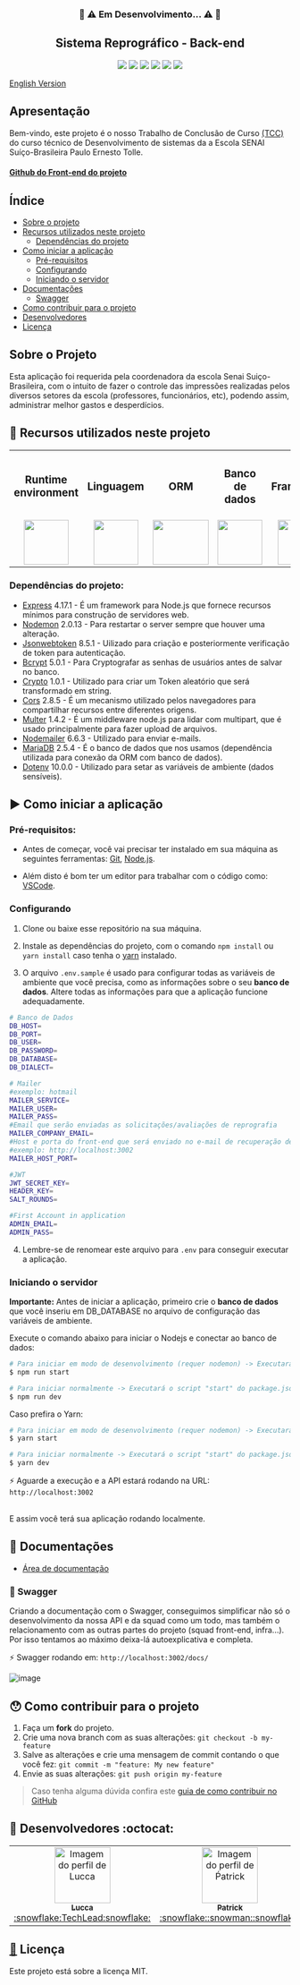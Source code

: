 <h3 align="center">🚧 ⚠️ Em Desenvolvimento... ⚠️ 🚧</h3>
 
 
<h2 align="center">Sistema Reprográfico - Back-end</h2>

<div align="center">
 <img src="https://img.shields.io/badge/Node.js-43853D?style=&logo=node-dot-js&logoColor=white" />
 <img src="https://img.shields.io/badge/JavaScript-F7DF1E?style=&logo=javascript&logoColor=black" />
 <img src="https://img.shields.io/badge/Express.js-000000?style=&logo=express&logoColor=white" />
<img src="https://img.shields.io/github/license/luccazx12/reprography-nodejs">
 <img src="https://img.shields.io/github/repo-size/luccazx12/reprography-nodejs">
 <img src="https://img.shields.io/github/last-commit/luccazx12/reprography-nodejs">
 </div>

<a href="https://github.com/Squad-Back-End/reprography-nodejs/blob/master/README-en.md">English Version</a>

## Apresentação
Bem-vindo, este projeto é o nosso Trabalho de Conclusão de Curso <a href="https://pt.wikipedia.org/wiki/Trabalho_de_conclus%C3%A3o_de_curso">(TCC)</a> do curso técnico de Desenvolvimento de sistemas da a Escola SENAI Suíço-Brasileira Paulo Ernesto Tolle.

#### [Github do Front-end do projeto](https://github.com/ViictorSR388/reprografia_front-end)


 ## Índice
- [Sobre o projeto](#SobreoProjeto)
- [Recursos utilizados neste projeto](#RecursosUtilizadosNesteProjeto)
    - [Dependências do projeto](#DependênciasDoProjeto)
- [Como iniciar a aplicação](#ComoIniciarAAplicação)
    - [Pré-requisitos](#preRequisitos)  
    - [Configurando](#Configurando)
    - [Iniciando o servidor](#IniciandoOServidor)
- [Documentações](#Documentações)
    - [Swagger](#Swagger)
- [Como contribuir para o projeto](#ComoContribuirParaOProjeto)
- [Desenvolvedores](#Desenvolvedores)
- [Licença](#licença)


## <a name="SobreoProjeto"></a> Sobre o Projeto
Esta aplicação foi requerida pela coordenadora da escola Senai Suiço-Brasileira, com o intuito de fazer o controle das impressões realizadas pelos diversos setores da escola (professores, funcionários, etc), podendo assim, administrar melhor gastos e desperdícios.

## <a name="RecursosUtilizadosNesteProjeto"></a>📌 Recursos utilizados neste projeto

<table align="center">
 <th><h3>Runtime environment</h3></th>
 <th><h3>Linguagem</h3></th>
  <th><h3>  ORM  </h3></th>
 <th><h3>Banco de dados</h3></th>
 <th><h3>Framework</h3></th>
 <th><h3>Documentação</h3></th>
  <tr>
    <td valign="top" align="center">
      <a href="https://nodejs.org/en/" ><img height="80" width="80" src="https://cdn-icons-png.flaticon.com/512/919/919825.png" style="max-width:100%;"></img></a>
    </td>

   <td valign="top" align="center">
      <a href="https://www.javascript.com"><img height="80" width="80" src="https://www.seekpng.com/png/full/80-803501_javascript-logo-logo-de-java-script-png.png" style="max-width:100%;"></img></a>
      </td>
      
   <td valign="top" align="center">
      <a href="https://sequelize.org"><img height="80" width="100" src="https://sequelize.org/master/image/brand_logo.png" style="max-width:100%;"></img></a>
      </td>
  
   <td valign="top" align="center">
      <a href="https://mariadb.org"><img height="80" width="80" src="https://e3z7c6v7.rocketcdn.me/blog/wp-content/uploads/2018/03/mariadb.png" style="max-width:100%;"></img></a>
    </td>

   <td valign="top" align="center">
      <a href="https://expressjs.com"><img height="80" width="80" src="https://hackr.io/tutorials/learn-express-js/logo/logo-express-js?ver=1557508379" style="max-width:100%;"></img></a>
    </td>

   <td valign="top" align="center">
      <a href="https://swagger.io"><img height="80" width="80"src="https://upload.wikimedia.org/wikipedia/commons/a/ab/Swagger-logo.png" style="max-width:100%;"></img></a>
    </td>
  </tr>
</table>

### <a name="DependênciasDoProjeto"></a>Dependências do projeto:

  * [Express](https://www.npmjs.com/package/express) 4.17.1 - É um framework para Node.js que fornece recursos mínimos para construção de servidores web.
  * [Nodemon](https://www.npmjs.com/package/nodemon) 2.0.13 - Para restartar o server sempre que houver uma alteração. 
  * [Jsonwebtoken](https://www.npmjs.com/package/jsonwebtoken) 8.5.1 - Uilizado para criação e posteriormente verificação de token para autenticação.
  * [Bcrypt](https://www.npmjs.com/package/bcrypt) 5.0.1 - Para Cryptografar as senhas de usuários antes de salvar no banco.
  * [Crypto](https://www.npmjs.com/package/crypto) 1.0.1 - Utilizado para criar um Token aleatório que será transformado em string.
  * [Cors](https://www.npmjs.com/package/cors) 2.8.5 - É um mecanismo utilizado pelos navegadores para compartilhar recursos entre diferentes origens.
  * [Multer](https://www.npmjs.com/package/multer) 1.4.2 - É um middleware node.js para lidar com multipart, que é usado principalmente para fazer upload de arquivos.
  * [Nodemailer](https://www.npmjs.com/package/nodemailer) 6.6.3 - Utilizado para enviar e-mails.
  * [MariaDB](https://www.npmjs.com/package/mariadb) 2.5.4 - É o banco de dados que nos usamos (dependência utilizada para conexão da ORM com banco de dados).
  * [Dotenv](https://www.npmjs.com/package/dotenv) 10.0.0 - Utilizado para setar as variáveis de ambiente (dados sensíveis).


## <a name="ComoIniciarAAplicação"></a> :arrow_forward: Como iniciar a aplicação

### <a name="preRequisitos"></a>Pré-requisitos:

* Antes de começar, você vai precisar ter instalado em sua máquina as seguintes ferramentas:
[Git](https://git-scm.com), [Node.js](https://nodejs.org/en/).

* Além disto é bom ter um editor para trabalhar com o código como: [VSCode](https://code.visualstudio.com).



### <a name="Configurando"></a>Configurando

1. Clone ou baixe esse repositório na sua máquina.

2.  Instale as dependências do projeto, com o comando `npm install` ou `yarn install` caso tenha o [yarn](https://yarnpkg.com) instalado.

3. O arquivo `.env.sample` é usado para configurar todas as variáveis de ambiente que você precisa, como as informações sobre o seu **banco de dados**. Altere todas as informações para que a aplicação funcione adequadamente.

```bash
# Banco de Dados
DB_HOST=
DB_PORT=
DB_USER=
DB_PASSWORD=
DB_DATABASE=
DB_DIALECT=

# Mailer
#exemplo: hotmail
MAILER_SERVICE= 
MAILER_USER=
MAILER_PASS=
#Email que serão enviadas as solicitações/avaliações de reprografia
MAILER_COMPANY_EMAIL=
#Host e porta do front-end que será enviado no e-mail de recuperação de senha 
#exemplo: http://localhost:3002
MAILER_HOST_PORT= 

#JWT 
JWT_SECRET_KEY=
HEADER_KEY=
SALT_ROUNDS=

#First Account in application
ADMIN_EMAIL=
ADMIN_PASS=
```

4. Lembre-se de renomear este arquivo para `.env` para conseguir executar a aplicação.


### <a name="IniciandoOServidor"></a>Iniciando o servidor

**Importante:** Antes de iniciar a aplicação, primeiro crie o **banco de dados** que você inseriu em DB_DATABASE no arquivo de configuração das variáveis de ambiente.

Execute o comando abaixo para iniciar o Nodejs e conectar ao banco de dados:
``` bash
# Para iniciar em modo de desenvolvimento (requer nodemon) -> Executará o script "dev" do package.json.
$ npm run start

# Para iniciar normalmente -> Executará o script "start" do package.json.
$ npm run dev
```

Caso prefira o Yarn:
```bash
# Para iniciar em modo de desenvolvimento (requer nodemon) -> Executará o script "dev" do package.json.
$ yarn start

# Para iniciar normalmente -> Executará o script "start" do package.json.
$ yarn dev
```

⚡ Aguarde a execução e a API estará rodando na URL:  `http://localhost:3002`

<br>
E assim você terá sua aplicação rodando localmente.
<br>


## <a name="Documentações"></a> 📄 Documentações

 * [Área de documentação](https://github.com/Squad-Back-End/reprography-nodejs/tree/master/docs)

### <a name="Swagger"></a> :triangular_flag_on_post: Swagger


Criando a documentação com o Swagger, conseguimos simplificar não só o desenvolvimento da nossa API e da squad como um todo, mas também o relacionamento com as outras partes do projeto (squad front-end, infra...). Por isso tentamos ao máximo deixa-lá autoexplicativa e completa. 

⚡ Swagger rodando em: `http://localhost:3002/docs/`

![image](https://raw.githubusercontent.com/Squad-Back-End/reprography-nodejs/master/docs/swagger/swagger.png)


## <a name="ComoContribuirParaOProjeto"></a>😯 Como contribuir para o projeto

1. Faça um **fork** do projeto.
2. Crie uma nova branch com as suas alterações: `git checkout -b my-feature`
3. Salve as alterações e crie uma mensagem de commit contando o que você fez: `git commit -m "feature: My new feature"`
4. Envie as suas alterações: `git push origin my-feature`
> Caso tenha alguma dúvida confira este [guia de como contribuir no GitHub](https://github.com/firstcontributions/first-contributions)


## <a name="Desenvolvedores"></a> :rocket: Desenvolvedores :octocat:

<table align="center">
  <tr>
    <td align="center"><a href="https://github.com/Luccazx12">
    <img src="https://avatars.githubusercontent.com/u/71888383?v=4" width="100px" alt="Imagem do perfil de Lucca"/>
    <br />
     <sub><b>Lucca</b></sub><br />:snowflake:TechLead:snowflake:
     </td>
    <td align="center"><a href="https://github.com/patricksp08">
    <img src="https://avatars.githubusercontent.com/u/71887999?v=4" width="100px" alt="Imagem do perfil de Ṕatrick"/>
    <br />
    <sub><b>Patrick</b></sub><br />:snowflake::snowman::snowflake:
     </td>
    <td align="center"><a href="https://github.com/MrCyberpunKx">
    <img src="https://avatars.githubusercontent.com/u/71890228?v=4" width="100px" alt="Imagem do perfil de Daniel"/>
    <br />
    <sub><b>Daniel Santos</b></sub><br />:snowflake::snowman::snowflake:
     </td>
     <td align="center"><a href="https://github.com/Oseias-maker">
    <img src="https://avatars.githubusercontent.com/u/71889159?v=4" width="100px" alt="Imagem do perfil de Oséias"/>
    <br />
    <sub><b>Oseias Farias Jesus</b></sub><br />:snowflake::snowman::snowflake:
     </td>
    <td align="center"><a href="https://github.com/JoaoOFS">
    <img src="https://avatars.githubusercontent.com/u/71888050?v=4" width="100px" alt="Imagem do perfil de João"/>
    <br />
    <sub><b>João Otávio</b></sub><br />:snowflake::snowman::snowflake:
     </td>
         <td align="center"><a href="https://github.com/Tiagogtr">
    <img src="https://avatars.githubusercontent.com/u/71888086?v=4" width="100px" alt="Imagem do perfil de Tiago"/>
    <br />
    <sub><b>Tiago Soares</b></sub><br />:snowflake::snowman::snowflake:
     </td>
 </tr>
</table>

## <a href="https://github.com/Squad-Back-End/reprography-nodejs/blob/master/LICENSE">📝</a> <a name="Licença"></a> Licença

Este projeto está sobre a licença MIT.
